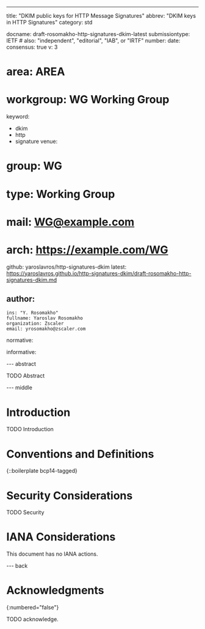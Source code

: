---
title: "DKIM public keys for HTTP Message Signatures"
abbrev: "DKIM keys in HTTP Signatures"
category: std

docname: draft-rosomakho-http-signatures-dkim-latest
submissiontype: IETF  # also: "independent", "editorial", "IAB", or "IRTF"
number:
date:
consensus: true
v: 3
# area: AREA
# workgroup: WG Working Group
keyword:
 - dkim
 - http
 - signature
venue:
#  group: WG
#  type: Working Group
#  mail: WG@example.com
#  arch: https://example.com/WG
  github: yaroslavros/http-signatures-dkim
  latest: https://yaroslavros.github.io/http-signatures-dkim/draft-rosomakho-http-signatures-dkim.md

author:
 -
    ins: "Y. Rosomakho"
    fullname: Yaroslav Rosomakho
    organization: Zscaler
    email: yrosomakho@zscaler.com

normative:

informative:


--- abstract

TODO Abstract


--- middle

# Introduction

TODO Introduction


# Conventions and Definitions

{::boilerplate bcp14-tagged}


# Security Considerations

TODO Security


# IANA Considerations

This document has no IANA actions.


--- back

# Acknowledgments
{:numbered="false"}

TODO acknowledge.
